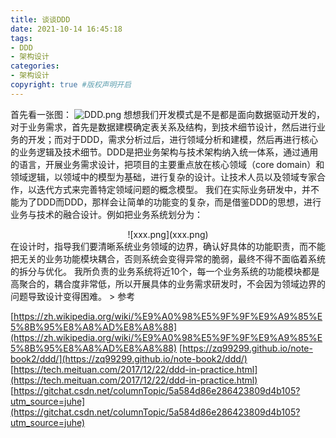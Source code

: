 ```yaml
---
title: 谈谈DDD
date: 2021-10-14 16:45:18
tags:
- DDD
- 架构设计
categories:
- 架构设计  
copyright: true #版权声明开启   
---
```


首先看一张图：
![DDD.png](DDD.png)
  想想我们开发模式是不是都是面向数据驱动开发的，对于业务需求，首先是数据建模确定表关系及结构，到技术细节设计，然后进行业务的开发；而对于DDD，需求分析过后，进行领域分析和建模，然后再进行核心的业务逻辑及技术细节。DDD是把业务架构与技术架构纳入统一体系，通过通用的语言，开展业务需求设计，把项目的主要重点放在核心领域（core domain）和领域逻辑，以领域中的模型为基础，进行复杂的设计。让技术人员以及领域专家合作，以迭代方式来完善特定领域问题的概念模型。
  我们在实际业务研发中，并不能为了DDD而DDD，那样会让简单的功能变的复杂，而是借鉴DDD的思想，进行业务与技术的融合设计。例如把业务系统划分为：
<center>![xxx.png](xxx.png)</center>
在设计时，指导我们要清晰系统业务领域的边界，确认好具体的功能职责，而不能把无关的业务功能模块耦合，否则系统会变得异常的脆弱，最终不得不面临着系统的拆分与优化。
我所负责的业务系统将近10个，每一个业务系统的功能模块都是高聚合的，耦合度非常低，所以开展具体的业务需求研发时，不会因为领域边界的问题导致设计变得困难。
> 参考

[https://zh.wikipedia.org/wiki/%E9%A0%98%E5%9F%9F%E9%A9%85%E5%8B%95%E8%A8%AD%E8%A8%88](https://zh.wikipedia.org/wiki/%E9%A0%98%E5%9F%9F%E9%A9%85%E5%8B%95%E8%A8%AD%E8%A8%88)
[https://zq99299.github.io/note-book2/ddd/](https://zq99299.github.io/note-book2/ddd/)
[https://tech.meituan.com/2017/12/22/ddd-in-practice.html](https://tech.meituan.com/2017/12/22/ddd-in-practice.html)
[https://gitchat.csdn.net/columnTopic/5a584d86e286423809d4b105?utm_source=juhe](https://gitchat.csdn.net/columnTopic/5a584d86e286423809d4b105?utm_source=juhe)


<!-- [https://www.bilibili.com/read/cv11334682](https://www.bilibili.com/read/cv11334682) -->
<!-- [https://www.youtube.com/watch?v=b3Au9Iw8mFU](https://www.youtube.com/watch?v=b3Au9Iw8mFU) -->